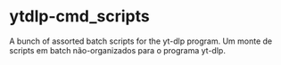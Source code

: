 # ytdlp-cmd_scripts
 A bunch of assorted batch scripts for the yt-dlp program.
 Um monte de scripts em batch não-organizados para o programa yt-dlp.
 
